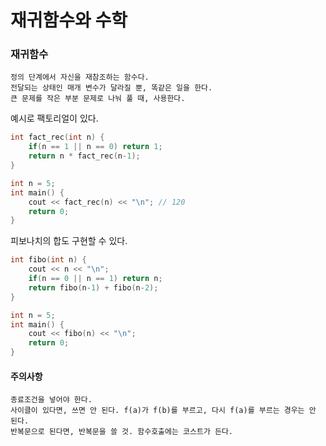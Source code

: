 # 재귀함수와 수학

### 재귀함수

    정의 단계에서 자신을 재참조하는 함수다.
    전달되는 상태인 매개 변수가 달라질 뿐, 똑같은 일을 한다.
    큰 문제를 작은 부분 문제로 나눠 풀 때, 사용한다.

예시로 팩토리얼이 있다.

```c++
int fact_rec(int n) {
    if(n == 1 || n == 0) return 1;
    return n * fact_rec(n-1);
}

int n = 5;
int main() {
    cout << fact_rec(n) << "\n"; // 120
    return 0;
}
```

피보나치의 합도 구현할 수 있다.

```c++
int fibo(int n) {
    cout << n << "\n";
    if(n == 0 || n == 1) return n;
    return fibo(n-1) + fibo(n-2);
}

int n = 5;
int main() {
    cout << fibo(n) << "\n";
    return 0;
}
```

#### 주의사항

    종료조건을 넣어야 한다.
    사이클이 있다면, 쓰면 안 된다. f(a)가 f(b)를 부르고, 다시 f(a)를 부르는 경우는 안 된다.
    반복문으로 된다면, 반복문을 쓸 것. 함수호출에는 코스트가 든다.
